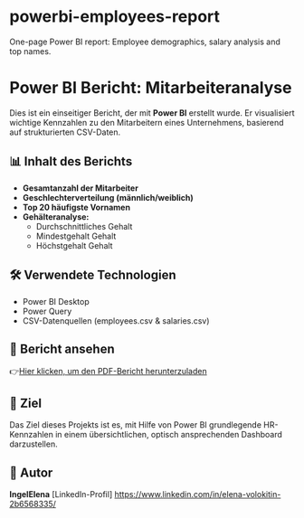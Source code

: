 # powerbi-employees-report
One-page Power BI report: Employee demographics, salary analysis and top names. 
# Power BI Bericht: Mitarbeiteranalyse

Dies ist ein einseitiger Bericht, der mit **Power BI** erstellt wurde. Er visualisiert wichtige Kennzahlen zu den Mitarbeitern eines Unternehmens, basierend auf strukturierten CSV-Daten.

## 📊 Inhalt des Berichts

- **Gesamtanzahl der Mitarbeiter**
- **Geschlechterverteilung (männlich/weiblich)**
- **Top 20 häufigste Vornamen**
- **Gehälteranalyse:**
  - Durchschnittliches Gehalt
  - Mindestgehalt Gehalt
  - Höchstgehalt Gehalt

## 🛠️ Verwendete Technologien

- Power BI Desktop
- Power Query
- CSV-Datenquellen (employees.csv & salaries.csv)

## 📎 Bericht ansehen

👉[Hier klicken, um den PDF-Bericht herunterzuladen](./Отчет_сотрудников.pdf)

## 📌 Ziel

Das Ziel dieses Projekts ist es, mit Hilfe von Power BI grundlegende HR-Kennzahlen in einem übersichtlichen, optisch ansprechenden Dashboard darzustellen.

## 🧠 Autor

**IngelElena** 
[LinkedIn-Profil] https://www.linkedin.com/in/elena-volokitin-2b6568335/ 

